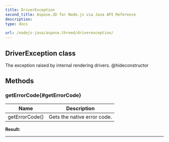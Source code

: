 ```yaml
---
title: DriverException 
second_title: Aspose.3D for Node.js via Java API Reference
description: 
type: docs

url: /nodejs-java/aspose.threed/driverexception/
---
```

## DriverException class

  The exception raised by internal rendering drivers.  @hideconstructor


## Methods

### getErrorCode{#getErrorCode}

| Name | Description |
| --- | --- |
| getErrorCode() | Gets the native error code. | 

 **Result:**



---



